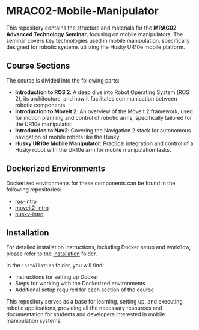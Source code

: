 # MRAC02-Mobile-Manipulator
This repository contains the structure and materials for the **MRAC02 Advanced Technology Seminar**, focusing on mobile manipulators. The seminar covers key technologies used in mobile manipulation, specifically designed for robotic systems utilizing the Husky UR10e mobile platform.

## Course Sections
The course is divided into the following parts:
- **Introduction to ROS 2**: A deep dive into Robot Operating System (ROS 2), its architecture, and how it facilitates communication between robotic components.
- **Introduction to MoveIt 2**: An overview of the MoveIt 2 framework, used for motion planning and control of robotic arms, specifically tailored for the UR10e manipulator.
- **Introduction to Nav2**: Covering the Navigation 2 stack for autonomous navigation of mobile robots like the Husky.
- **Husky UR10e Mobile Manipulator**: Practical integration and control of a Husky robot with the UR10e arm for mobile manipulation tasks.

## Dockerized Environments
Dockerized environments for these components can be found in the following repositories:
- [ros-intro](https://github.com/MRAC-IAAC/MRAC-docker-for-ROS-practice/tree/main/examples)
- [moveit2-intro](#)
- [husky-intro](#)

## Installation
For detailed installation instructions, including Docker setup and workflow, please refer to the [installation](./installation/) folder.

In the `installation` folder, you will find:
- Instructions for setting up Docker
- Steps for working with the Dockerized environments
- Additional setup required for each section of the course

This repository serves as a base for learning, setting up, and executing robotic applications, providing all the necessary resources and documentation for students and developers interested in mobile manipulation systems.
